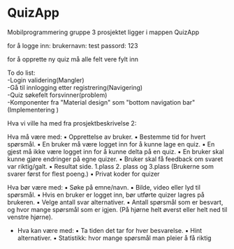 # QuizApp
Mobilprogrammering gruppe 3
prosjektet ligger i mappen QuizApp

for å logge inn:
  brukernavn: test
  passord: 123

for å opprette ny quiz må alle felt vere fylt inn


To do list: <br>
-Login validering(Mangler)<br>
-Gå til innlogging etter registrering(Navigering)<br>
-Quiz søkefelt forsvinner(problem)<br>
-Komponenter fra "Material design" som "bottom navigation bar"(Implementering )



Hva vi ville ha med fra prosjektbeskrivelse 2:

Hva må være med:
▪ Opprettelse av bruker.
▪ Bestemme tid for hvert spørsmål.
▪ En bruker må være logget inn for å kunne lage en quiz.
▪ En gjest må ikke være logget inn for å kunne delta på en quiz.
▪ En bruker skal kunne gjøre endringer på egne quizer.
▪ Bruker skal få feedback om svaret var riktig/galt.
▪ Resultat side. 1.plass 2. plass og 3.plass (Brukerne som svarer først for
flest poeng.)
▪ Privat koder for quizer

Hva bør være med:
▪ Søke på emne/navn.
▪ Bilde, video eller lyd til spørsmål.
▪ Hvis en bruker er logget inn, bør utførte quizer lagres på brukeren.
▪ Velge antall svar alternativer.
▪ Antall spørsmål som er besvart, og hvor mange spørsmål som er igjen.
(På hjørne helt øverst eller helt ned til venstre hjørne).
- Hva kan være med:
▪ Ta tiden det tar for hver besvarelse.
▪ Hint alternativer.
▪ Statistikk: hvor mange spørsmål man pleier å få riktig
